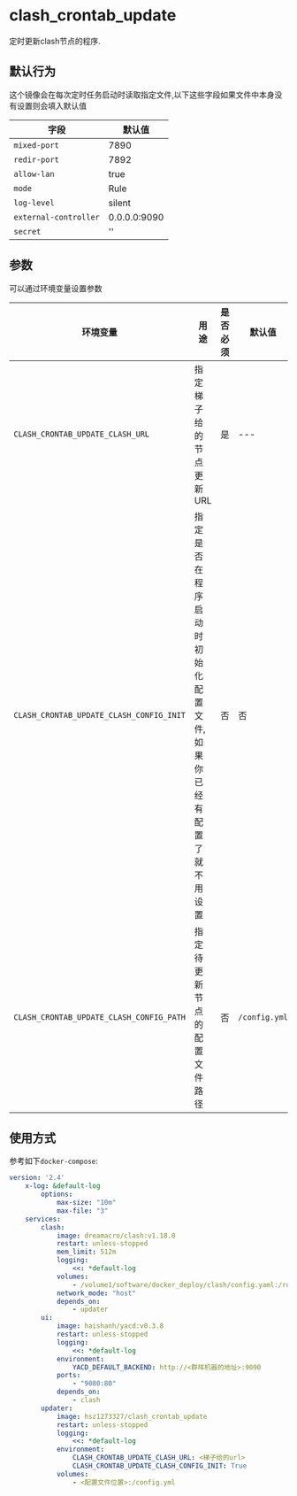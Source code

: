 # clash_crontab_update

定时更新clash节点的程序.

## 默认行为

这个镜像会在每次定时任务启动时读取指定文件,以下这些字段如果文件中本身没有设置则会填入默认值

| 字段                  | 默认值       |
| --------------------- | ------------ |
| `mixed-port`          | 7890         |
| `redir-port`          | 7892         |
| `allow-lan`           | true         |
| `mode`                | Rule         |
| `log-level`           | silent       |
| `external-controller` | 0.0.0.0:9090 |
| `secret`              | ''           |

## 参数

可以通过环境变量设置参数

| 环境变量                                 | 用途                                                            | 是否必须 | 默认值        |
| ---------------------------------------- | --------------------------------------------------------------- | -------- | ------------- |
| `CLASH_CRONTAB_UPDATE_CLASH_URL`         | 指定梯子给的节点更新URL                                         | 是       | ---           |
| `CLASH_CRONTAB_UPDATE_CLASH_CONFIG_INIT` | 指定是否在程序启动时初始化配置文件,如果你已经有配置了就不用设置 | 否       | 否            |
| `CLASH_CRONTAB_UPDATE_CLASH_CONFIG_PATH` | 指定待更新节点的配置文件路径                                    | 否       | `/config.yml` |

## 使用方式

参考如下`docker-compose`:

```yml
version: '2.4'
    x-log: &default-log
        options:
            max-size: "10m"
            max-file: "3"
    services:
        clash:
            image: dreamacro/clash:v1.18.0
            restart: unless-stopped
            mem_limit: 512m
            logging:
                <<: *default-log
            volumes:
                - /volume1/software/docker_deploy/clash/config.yaml:/root/.config/clash/config.yaml
            network_mode: "host"
            depends_on:
                - updater
        ui:
            image: haishanh/yacd:v0.3.8
            restart: unless-stopped
            logging:
                <<: *default-log
            environment:
                YACD_DEFAULT_BACKEND: http://<群晖机器的地址>:9090
            ports:
                - "9080:80"
            depends_on:
                - clash
        updater:
            image: hsz1273327/clash_crontab_update
            restart: unless-stopped
            logging:
                <<: *default-log
            environment:
                CLASH_CRONTAB_UPDATE_CLASH_URL: <梯子给的url>
                CLASH_CRONTAB_UPDATE_CLASH_CONFIG_INIT: True
            volumes:
                - <配置文件位置>:/config.yml
```